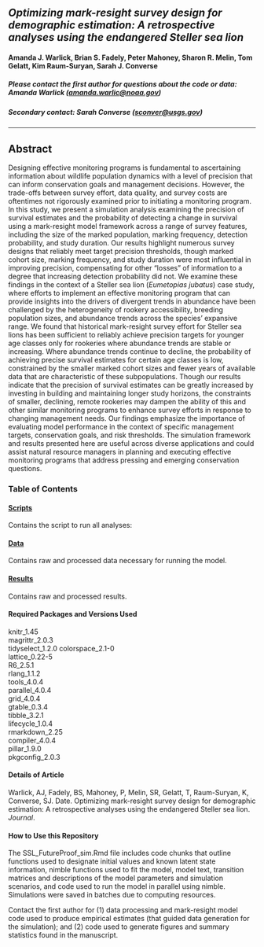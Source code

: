 
## *Optimizing mark-resight survey design for demographic estimation: A retrospective analyses using the endangered Steller sea lion* 

#### Amanda J. Warlick, Brian S. Fadely, Peter Mahoney, Sharon R. Melin, Tom Gelatt, Kim Raum-Suryan, Sarah J. Converse

##### Please contact the first author for questions about the code or data: Amanda Warlick (amanda.warlic@noaa.gov)

##### Secondary contact: Sarah Converse (sconver@usgs.gov)

______________________________________________________________________________________

## Abstract

Designing effective monitoring programs is fundamental to ascertaining information about wildlife population dynamics with a level of precision that can inform conservation goals and management decisions. However, the trade-offs between survey effort, data quality, and survey costs are oftentimes not rigorously examined prior to initiating a monitoring program. In this study, we present a simulation analysis examining the precision of survival estimates and the probability of detecting a change in survival using a mark-resight model framework across a range of survey features, including the size of the marked population, marking frequency, detection probability, and study duration. Our results highlight numerous survey designs that reliably meet target precision thresholds, though marked cohort size, marking frequency, and study duration were most influential in improving precision, compensating for other “losses” of information to a degree that increasing detection probability did not. We examine these findings in the context of a Steller sea lion (*Eumetopias jubatus*) case study, where efforts to implement an effective monitoring program that can provide insights into the drivers of divergent trends in abundance have been challenged by the heterogeneity of rookery accessibility, breeding population sizes, and abundance trends across the species’ expansive range. We found that historical mark-resight survey effort for Steller sea lions has been sufficient to reliably achieve precision targets for younger age classes only for rookeries where abundance trends are stable or increasing. Where abundance trends continue to decline, the probability of achieving precise survival estimates for certain age classes is low, constrained by the smaller marked cohort sizes and fewer years of available data that are characteristic of these subpopulations. Though our results indicate that the precision of survival estimates can be greatly increased by investing in building and maintaining longer study horizons, the constraints of smaller, declining, remote rookeries may dampen the ability of this and other similar monitoring programs to enhance survey efforts in response to changing management needs. Our findings emphasize the importance of evaluating model performance in the context of specific management targets, conservation goals, and risk thresholds. The simulation framework and results presented here are useful across diverse applications and could assist natural resource managers in planning and executing effective monitoring programs that address pressing and emerging conservation questions. 

### Table of Contents 

#### [Scripts](./scripts)

Contains the script to run all analyses: 
 
#### [Data](./Data) 

Contains raw and processed data necessary for running the model. 

#### [Results](./results)

Contains raw and processed results.  

#### Required Packages and Versions Used 

knitr_1.45        
magrittr_2.0.3    
tidyselect_1.2.0 
colorspace_2.1-0  
lattice_0.22-5    
R6_2.5.1          
rlang_1.1.2            
tools_4.0.4       
parallel_4.0.4    
grid_4.0.4        
gtable_0.3.4      
tibble_3.2.1      
lifecycle_1.0.4     
rmarkdown_2.25    
compiler_4.0.4    
pillar_1.9.0      
pkgconfig_2.0.3 

#### Details of Article 

Warlick, AJ, Fadely, BS, Mahoney, P, Melin, SR, Gelatt, T, Raum-Suryan, K, Converse, SJ. Date. Optimizing mark-resight survey design for demographic estimation: A retrospective analyses using the endangered Steller sea lion. *Journal*.

#### How to Use this Repository 

The SSL_FutureProof_sim.Rmd file includes code chunks that outline functions used to designate initial values and known latent state information, nimble functions used to fit the model, model text, transition matrices and descriptions of the model parameters and simulation scenarios, and code used to run the model in parallel using nimble. Simulations were saved in batches due to computing resources. 

Contact the first author for (1) data processing and mark-resight model code used to produce empirical estimates (that guided data generation for the simulation); and (2) code used to generate figures and summary statistics found in the manuscript. 

